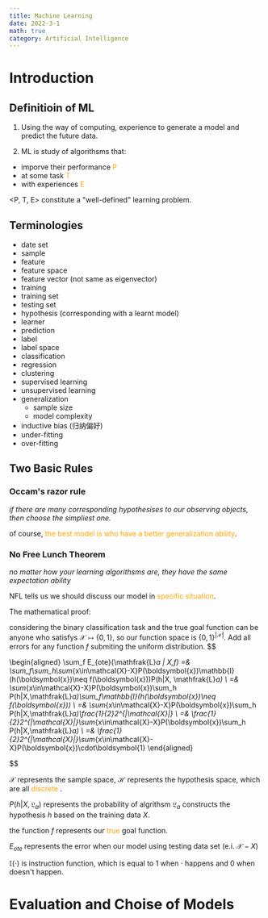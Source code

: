 ```yaml
---
title: Machine Learning
date: 2022-3-1
math: true
category: Artificial Intelligence
---
```


<!--more-->

# Introduction
## Definitioin of ML
1. Using the way of computing, experience to generate a model and predict the future data.

2. ML is study of algorithsms that:
- imporve their performance <font color=orange>P</font>
- at some task <font color=orange>T</font>
- with experiences <font color=orange>E</font>

<P, T, E> constitute a "well-defined" learning problem.

## Terminologies
- date set
- sample
- feature
- feature space
- feature vector (not same as eigenvector)
- training
- training set
- testing set
- hypothesis (corresponding with a learnt model)
- learner
- prediction
- label
- label space
- classification
- regression
- clustering
- supervised learning
- unsupervised learning
- generalization
  - sample size
  - model complexity
- inductive bias (归纳偏好)
- under-fitting
- over-fitting

## Two Basic Rules
### Occam's razor rule
*if there are many corresponding hypothesises to our observing objects, then choose the simpliest one.*

of course, <font color=orange>the best model is who have a better generalization ability</font>.

### No Free Lunch Theorem
*no matter how your learning algorithsms are, they have the same expectation ability*

NFL tells us we should discuss our model in <font color=orange>specific situation</font>.

The mathematical proof:

considering the binary classification task and the true goal function can be anyone who satisfys $\mathcal{X}\mapsto\{0,1\}$, so our function space is $\{0, 1\}^{|\mathcal{X}|}$. Add all errors for any function $f$ submiting the uniform distribution.
$$

\begin{aligned}
\sum_f E_{ote}(\mathfrak{L}_a | X,f) =& \sum_f\sum_h\sum_{x\in\mathcal{X}-X}P(\boldsymbol{x})\mathbb{I}(h(\boldsymbol{x})\neq f(\boldsymbol{x}))P(h|X, \mathfrak{L}_a) \\
=& \sum_{x\in\mathcal{X}-X}P(\boldsymbol{x})\sum_h P(h|X,\mathfrak{L}_a)\sum_f\mathbb{I}(h(\boldsymbol{x})\neq f(\boldsymbol{x})) \\
=& \sum_{x\in\mathcal{X}-X}P(\boldsymbol{x})\sum_h P(h|X,\mathfrak{L}_a)\frac{1}{2}2^{|\mathcal{X}|} \\
=& \frac{1}{2}2^{|\mathcal{X}|}\sum_{x\in\mathcal{X}-X}P(\boldsymbol{x})\sum_h P(h|X,\mathfrak{L}_a) \\
=& \frac{1}{2}2^{|\mathcal{X}|}\sum_{x\in\mathcal{X}-X}P(\boldsymbol{x})\cdot\boldsymbol{1}
\end{aligned}

$$

$\mathcal{X}$ represents the sample space, $\mathcal{H}$ represents the hypothesis space, which are all <font color=orange> discrete </font>.

$P(h|X,\mathfrak{L}_a)$ represents the probability of algrithsm $\mathfrak{L}_a$ constructs the hypothesis $h$ based on the training data $X$.

the function $f$ represents our <font color=orange> true </font> goal function.

$E_{ote}$ represents the error when our model using testing data set (e.i. $\mathcal{X}-X$)

$\mathbb{I}(\cdot)$ is instruction function, which is equal to 1 when $\cdot$ happens and 0 when doesn't happen.

# Evaluation and Choise of Models
